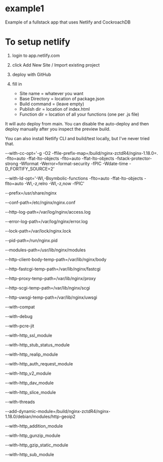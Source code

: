# example1
Example of a fullstack app that uses Netlify and CockroachDB

# To setup netlify

1. login to app.netlify.com
2. click Add New Site / Import existing project
3. deploy with GitHub
4. fill in 
   
    - Site name = whatever you want
    - Base Directory = location of package.json
    - Build command = (leave empty)
    - Publish dir = location of index.html
    - Function dir = location of all your functions (one per .js file)

It will auto deploy from main.  You can disable the auto-deploy and then
deploy manually after you inspect the preview build.

You can also install Netlify CLI and build/test locally, but I've never tried that.


--with-cc-opt='-g
 -O2
 -ffile-prefix-map=/build/nginx-zctdR4/nginx-1.18.0=.
 -flto=auto
 -ffat-lto-objects
 -flto=auto
 -ffat-lto-objects
 -fstack-protector-strong
 -Wformat
 -Werror=format-security
 -fPIC
 -Wdate-time
 -D_FORTIFY_SOURCE=2'

 --with-ld-opt='-Wl,-Bsymbolic-functions
  -flto=auto
  -ffat-lto-objects
  -flto=auto
  -Wl,-z,relro
  -Wl,-z,now
  -fPIC'

 --prefix=/usr/share/nginx

 --conf-path=/etc/nginx/nginx.conf

 --http-log-path=/var/log/nginx/access.log

 --error-log-path=/var/log/nginx/error.log

 --lock-path=/var/lock/nginx.lock

 --pid-path=/run/nginx.pid

 --modules-path=/usr/lib/nginx/modules

 --http-client-body-temp-path=/var/lib/nginx/body

 --http-fastcgi-temp-path=/var/lib/nginx/fastcgi

 --http-proxy-temp-path=/var/lib/nginx/proxy

 --http-scgi-temp-path=/var/lib/nginx/scgi

 --http-uwsgi-temp-path=/var/lib/nginx/uwsgi

 --with-compat

 --with-debug

 --with-pcre-jit

 --with-http_ssl_module

 --with-http_stub_status_module

 --with-http_realip_module

 --with-http_auth_request_module

 --with-http_v2_module

 --with-http_dav_module

 --with-http_slice_module

 --with-threads

 --add-dynamic-module=/build/nginx-zctdR4/nginx-1.18.0/debian/modules/http-geoip2

 --with-http_addition_module

 --with-http_gunzip_module

 --with-http_gzip_static_module

 --with-http_sub_module